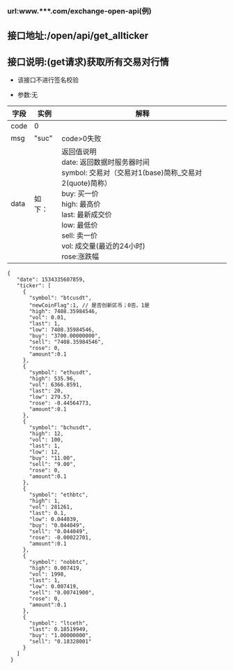 ### url:www.***.com/exchange-open-api(例)## 接口地址:/open/api/get_allticker## 接口说明:(get请求)获取所有交易对行情* 该接口不进行签名校验* 参数:无|字段|	实例|	解释||------------|--------|-----------------------------||code|	0|	 |msg|	"suc"|	code>0失败||data|	如下：|返回值说明<br>date: 返回数据时服务器时间 <br>symbol: 交易对（交易对1(base)简称_交易对2(quote)简称） <br>buy: 买一价 <br>high: 最高价 <br>last: 最新成交价 <br>low: 最低价 <br>sell: 卖一价 <br>vol: 成交量(最近的24小时)<br>rose:涨跌幅|```{   "date": 1534335607859,   "ticker": [     {       "symbol": "btcusdt",       "newCoinFlag":1, // 是否创新区币；0否，1是       "high": 7408.35984546,       "vol": 0.01,       "last": 1,       "low": 7408.35984546,       "buy": "3700.00000000",       "sell": "7408.35984546",       "rose": 0,       "amount":0.1     },     {       "symbol": "ethusdt",       "high": 535.96,       "vol": 6366.8591,       "last": 20,       "low": 279.57,       "rose": -0.44564773,       "amount":0.1     },     {       "symbol": "bchusdt",       "high": 12,       "vol": 100,       "last": 1,       "low": 12,       "buy": "11.00",       "sell": "9.00",       "rose": 0,       "amount":0.1     },     {       "symbol": "ethbtc",       "high": 1,       "vol": 281261,       "last": 0.1,       "low": 0.044039,       "buy": "0.044049",       "sell": "0.044049",       "rose": -0.00022701,       "amount":0.1     },     {       "symbol": "nobbtc",       "high": 0.007419,       "vol": 1998,       "last": 1,       "low": 0.007419,       "sell": "0.00741900",       "rose": 0,       "amount":0.1     },     {       "symbol": "ltceth",       "last": 0.18519949,       "buy": "1.00000000",       "sell": "0.18328001"     }   ] }```